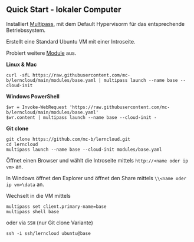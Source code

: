 Quick Start - lokaler Computer
------------------------------

Installiert [Multipass](https://multipass.run/), mit dem Default Hypervisorm für das entsprechende Betriebssystem.

Erstellt eine Standard Ubuntu VM mit einer Introseite.

Probiert weitere [Module](../modules/) aus.

**Linux & Mac**

    curl -sfL https://raw.githubusercontent.com/mc-b/lerncloud/main/modules/base.yaml | multipass launch --name base --cloud-init

**Windows PowerShell**    

    $wr = Invoke-WebRequest 'https://raw.githubusercontent.com/mc-b/lerncloud/main/modules/base.yaml'
    $wr.content | multipass launch --name base --cloud-init -

**Git clone** 

    git clone https://github.com/mc-b/lerncloud.git
    cd lerncloud
    multipass launch --name base --cloud-init modules/base.yaml

Öffnet einen Browser und wählt die Introseite mittels `http://<name oder ip vm>` an.

In Windows öffnet den Explorer und öffnet den Share mittels `\\<name oder ip vm>\data` an.

Wechselt in die VM mittels 

    multipass set client.primary-name=base
    multipass shell base
    
oder via `SSH` (nur Git clone Variante)
    
    ssh -i ssh/lerncloud ubuntu@base    
